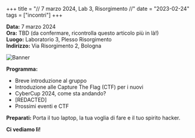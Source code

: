 +++
title = "// 7 marzo 2024, Lab 3, Risorgimento //"
date = "2023-02-24"
tags = ["incontri"]
+++

**Data:** 7 marzo 2024 \
**Ora:** TBD (da confermare, ricontrolla questo articolo più in là!) \
**Luogo:** Laboratorio 3, Plesso Risorgimento \
**Indirizzo:** Via Risorgimento 2, Bologna

![Banner](banner.png)

**Programma:**

* Breve introduzione al gruppo
* Introduzione alle Capture The Flag (CTF) per i nuovi
* CyberCup 2024, come sta andando?
* \[REDACTED\]
* Prossimi eventi e CTF

**Preparati:**
Porta il tuo laptop, la tua voglia di fare e il tuo spirito hacker.

**Ci vediamo lì!**
